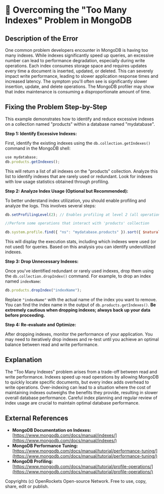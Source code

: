 # 🐞 Overcoming the "Too Many Indexes" Problem in MongoDB


## Description of the Error

One common problem developers encounter in MongoDB is having too many indexes. While indexes significantly speed up queries, an excessive number can lead to performance degradation, especially during write operations.  Each index consumes storage space and requires updates every time a document is inserted, updated, or deleted.  This can severely impact write performance, leading to slower application response times and increased latency.  The symptom you'll often see is significantly slower insertion, update, and delete operations.  The MongoDB profiler may show that index maintenance is consuming a disproportionate amount of time.


## Fixing the Problem Step-by-Step

This example demonstrates how to identify and reduce excessive indexes on a collection named "products" within a database named "mydatabase".

**Step 1: Identify Excessive Indexes:**

First, identify the existing indexes using the `db.collection.getIndexes()` command in the MongoDB shell:

```javascript
use mydatabase;
db.products.getIndexes();
```

This will return a list of all indexes on the "products" collection. Analyze this list to identify indexes that are rarely used or redundant.  Look for indexes with low usage statistics obtained through profiling.

**Step 2: Analyze Index Usage (Optional but Recommended):**

To better understand index utilization, you should enable profiling and analyze the logs. This involves several steps:

```javascript
db.setProfilingLevel(2); // Enables profiling at level 2 (all operations)

//Perform some operations that interact with 'products' collection

db.system.profile.find({ "ns": "mydatabase.products" }).sort({ $natural: -1 }).limit(10); //Shows last 10 operations
```

This will display the execution stats, including which indexes were used (or not used) for queries.  Based on this analysis you can identify underutilized indexes.

**Step 3: Drop Unnecessary Indexes:**

Once you've identified redundant or rarely used indexes, drop them using the `db.collection.dropIndex()` command.  For example, to drop an index named `indexName`:

```javascript
db.products.dropIndex("indexName");
```

Replace `"indexName"` with the actual name of the index you want to remove.  You can find the index name in the output of `db.products.getIndexes()`.  **Be extremely cautious when dropping indexes; always back up your data before proceeding.**


**Step 4:  Re-evaluate and Optimize:**

After dropping indexes, monitor the performance of your application.  You may need to iteratively drop indexes and re-test until you achieve an optimal balance between read and write performance.


## Explanation

The "Too Many Indexes" problem arises from a trade-off between read and write performance. Indexes speed up read operations by allowing MongoDB to quickly locate specific documents, but every index adds overhead to write operations.  Over-indexing can lead to a situation where the cost of maintaining indexes outweighs the benefits they provide, resulting in slower overall database performance.  Careful index planning and regular review of index usage are crucial to maintain optimal database performance.


## External References

* **MongoDB Documentation on Indexes:** [https://www.mongodb.com/docs/manual/indexes/](https://www.mongodb.com/docs/manual/indexes/)
* **MongoDB Performance Tuning:** [https://www.mongodb.com/docs/manual/tutorial/performance-tuning/](https://www.mongodb.com/docs/manual/tutorial/performance-tuning/)
* **MongoDB Profiling:** [https://www.mongodb.com/docs/manual/tutorial/profile-operations/](https://www.mongodb.com/docs/manual/tutorial/profile-operations/)


Copyrights (c) OpenRockets Open-source Network. Free to use, copy, share, edit or publish.

